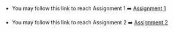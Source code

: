 * You may follow this link to reach Assignment 1 ➡️ [Assignment 1](Assignment1.html)

* You may follow this link to reach Assignment 2 ➡️ [Assignment 2](HW2-ALIALTINTAS.html)
